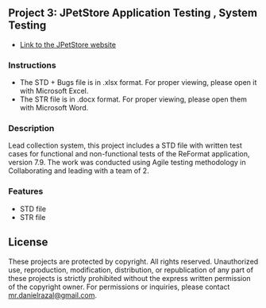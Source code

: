 ## Project 3: JPetStore Application Testing , System Testing

* [Link to the JPetStore website](https://jpetstore.aspectran.com/)

### Instructions
- The STD + Bugs file is in .xlsx format. For proper viewing, please open it with Microsoft Excel.
- The STR file is in .docx format. For proper viewing, please open them with Microsoft Word.

### Description
Lead collection system, this project includes a STD file with written test cases for functional and non-functional tests of the ReFormat application, version 7.9. The work was conducted using Agile testing methodology in Collaborating and leading with a team of 2.

### Features
- STD file
- STR file

## License
These projects are protected by copyright. All rights reserved. Unauthorized use, reproduction, modification, distribution, or republication of any part of these projects is strictly prohibited without the express written permission of the copyright owner. For permissions or inquiries, please contact [mr.danielrazal@gmail.com](mailto:mr.danielrazal@gmail.com).
